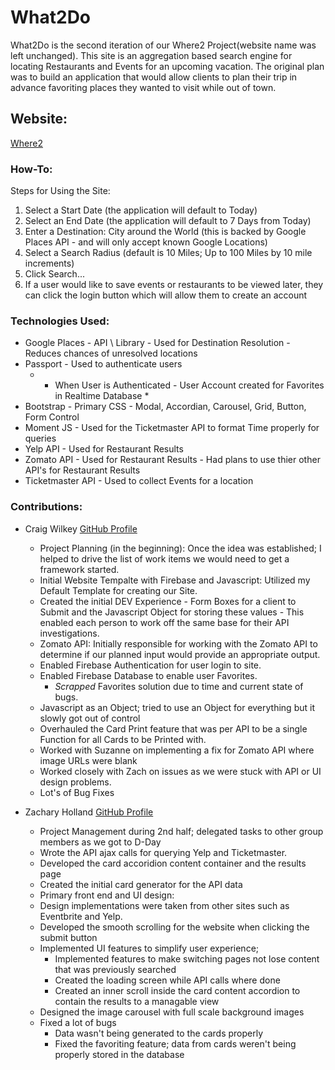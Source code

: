 # What2Do
What2Do is the second iteration of our Where2 Project(website name was left unchanged). This site is an aggregation based search engine for locating Restaurants and Events for an upcoming vacation. The original plan was to build an application that would allow clients to plan their trip in advance favoriting places they wanted to visit while out of town.

## Website:
[Where2](https://what2do-project.herokuapp.com/)

### How-To:
Steps for Using the Site:
1. Select a Start Date (the application will default to Today)
2. Select an End Date (the application will default to 7 Days from Today)
3. Enter a Destination: City around the World (this is backed by Google Places API - and will only accept known Google Locations)
4. Select a Search Radius (default is 10 Miles; Up to 100 Miles by 10 mile increments)
5. Click Search...
6. If a user would like to save events or restaurants to be viewed later, they can click the login button which will allow them to create an account

### Technologies Used:
- Google Places - API \ Library - Used for Destination Resolution - Reduces chances of unresolved locations
- Passport - Used to authenticate users
  - * When User is Authenticated - User Account created for Favorites in Realtime Database *
- Bootstrap - Primary CSS - Modal, Accordian, Carousel, Grid, Button, Form Control
- Moment JS - Used for the Ticketmaster API to format Time properly for queries
- Yelp API - Used for Restaurant Results
- Zomato API - Used for Restaurant Results - Had plans to use thier other API's for Restaurant Results
- Ticketmaster API - Used to collect Events for a location

### Contributions:
- Craig Wilkey [GitHub Profile](https://github.com/devcwilkey)
  - Project Planning (in the beginning): Once the idea was established; I helped to drive the list of work items we would need to get a framework started.  
  - Initial Website Tempalte with Firebase and Javascript: Utilized my Default Template for creating our Site.
  - Created the initial DEV Experience - Form Boxes for a client to Submit and the Javascript Object for storing these values - This enabled each person to work off the same base for their API investigations.
  - Zomato API: Initially responsible for working with the Zomato API to determine if our planned input would provide an appropriate output.
  - Enabled Firebase Authentication for user login to site.
  - Enabled Firebase Database to enable user Favorites.
    - *Scrapped* Favorites solution due to time and current state of bugs.
  - Javascript as an Object; tried to use an Object for everything but it slowly got out of control
  - Overhauled the Card Print feature that was per API to be a single Function for all Cards to be Printed with.
  - Worked with Suzanne on implementing a fix for Zomato API where image URLs were blank
  - Worked closely with Zach on issues as we were stuck with API or UI design problems.
  - Lot's of Bug Fixes
  
- Zachary Holland  [GitHub Profile](https://github.com/zack09holland)
  - Project Management during 2nd half; delegated tasks to other group members as we got to D-Day
  - Wrote the API ajax calls for querying Yelp and Ticketmaster. 
  - Developed the card accoridion content container and the results page
  - Created the initial card generator for the API data
  - Primary front end and UI design:
   - Design implementations were taken from other sites such as Eventbrite and Yelp.
   - Developed the smooth scrolling for the website when clicking the submit button
   - Implemented UI features to simplify user experience; 
      - Implemented features to make switching pages not lose content that was previously searched
      - Created the loading screen while API calls where done
      - Created an inner scroll inside the card content accordion to contain the results to a managable view
   - Designed the image carousel with full scale background images
   - Fixed a lot of bugs
      - Data wasn't being generated to the cards properly
      - Fixed the favoriting feature; data from cards weren't being properly stored in the database
   






